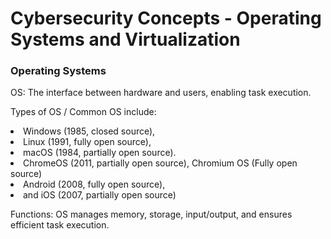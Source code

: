 

<h1>Cybersecurity Concepts - Operating Systems and Virtualization</h1>

<h3>Operating Systems</h3>
<p>OS: The interface between hardware and users, enabling task execution.</p>
<p>Types of OS / Common OS include: 
  <li>Windows (1985, closed source), </li> 
  <li>Linux (1991, fully open source),</li> 
  <li>macOS (1984, partially open source).</li> 
  <li>ChromeOS (2011, partially open source), Chromium OS (Fully open source)</li> 
  <li>Android (2008, fully open source),</li> 
  <li>and iOS (2007, partially open source)</li>
</p>
<p>Functions: OS manages memory, storage, input/output, and ensures efficient task execution.</p>
